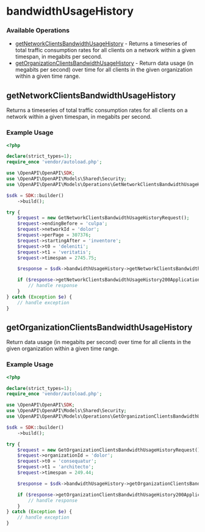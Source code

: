# bandwidthUsageHistory

### Available Operations

* [getNetworkClientsBandwidthUsageHistory](#getnetworkclientsbandwidthusagehistory) - Returns a timeseries of total traffic consumption rates for all clients on a network within a given timespan, in megabits per second.
* [getOrganizationClientsBandwidthUsageHistory](#getorganizationclientsbandwidthusagehistory) - Return data usage (in megabits per second) over time for all clients in the given organization within a given time range.

## getNetworkClientsBandwidthUsageHistory

Returns a timeseries of total traffic consumption rates for all clients on a network within a given timespan, in megabits per second.

### Example Usage

```php
<?php

declare(strict_types=1);
require_once 'vendor/autoload.php';

use \OpenAPI\OpenAPI\SDK;
use \OpenAPI\OpenAPI\Models\Shared\Security;
use \OpenAPI\OpenAPI\Models\Operations\GetNetworkClientsBandwidthUsageHistoryRequest;

$sdk = SDK::builder()
    ->build();

try {
    $request = new GetNetworkClientsBandwidthUsageHistoryRequest();
    $request->endingBefore = 'culpa';
    $request->networkId = 'dolor';
    $request->perPage = 307376;
    $request->startingAfter = 'inventore';
    $request->t0 = 'deleniti';
    $request->t1 = 'veritatis';
    $request->timespan = 2745.75;

    $response = $sdk->bandwidthUsageHistory->getNetworkClientsBandwidthUsageHistory($request);

    if ($response->getNetworkClientsBandwidthUsageHistory200ApplicationJSONObjects !== null) {
        // handle response
    }
} catch (Exception $e) {
    // handle exception
}
```

## getOrganizationClientsBandwidthUsageHistory

Return data usage (in megabits per second) over time for all clients in the given organization within a given time range.

### Example Usage

```php
<?php

declare(strict_types=1);
require_once 'vendor/autoload.php';

use \OpenAPI\OpenAPI\SDK;
use \OpenAPI\OpenAPI\Models\Shared\Security;
use \OpenAPI\OpenAPI\Models\Operations\GetOrganizationClientsBandwidthUsageHistoryRequest;

$sdk = SDK::builder()
    ->build();

try {
    $request = new GetOrganizationClientsBandwidthUsageHistoryRequest();
    $request->organizationId = 'dolor';
    $request->t0 = 'consequatur';
    $request->t1 = 'architecto';
    $request->timespan = 249.44;

    $response = $sdk->bandwidthUsageHistory->getOrganizationClientsBandwidthUsageHistory($request);

    if ($response->getOrganizationClientsBandwidthUsageHistory200ApplicationJSONObjects !== null) {
        // handle response
    }
} catch (Exception $e) {
    // handle exception
}
```
